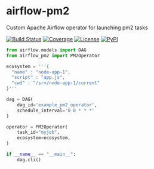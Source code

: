 # airflow-pm2
Custom Apache Airflow operator for launching pm2 tasks

[![Build Status](https://github.com/timkpaine/airflow-pm2/workflows/Build%20Status/badge.svg?branch=main)](https://github.com/timkpaine/airflow-pm2/actions?query=workflow%3A%22Build+Status%22)
[![Coverage](https://codecov.io/gh/timkpaine/airflow-pm2/branch/main/graph/badge.svg?token=ag2j2TV2wE)](https://codecov.io/gh/timkpaine/airflow-pm2)
[![License](https://img.shields.io/github/license/timkpaine/airflow-pm2.svg)](https://github.com/timkpaine/airflow-pm2)
[![PyPI](https://img.shields.io/pypi/v/airflow-pm2.svg)](https://pypi.python.org/pypi/airflow-pm2/)


```python
from airflow.models import DAG
from airflow_pm2 import PM2Operator

ecosystem = '''{
  "name" : "node-app-1",
  "script" : "app.js",
  "cwd" : "/srv/node-app-1/current"
}'''

dag = DAG(
    dag_id='example_pm2_operator',
    schedule_interval='0 0 * * *'
)

operator = PM2Operator(
    task_id="myjob",
    ecosystem=ecosystem,
)

if __name__ == "__main__":
    dag.cli()

```


